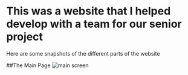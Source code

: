 # This was a website that I helped develop with a team for our senior project

Here are some snapshots of the different parts of the website

##The Main Page
![main screen](https://user-images.githubusercontent.com/10634885/44303059-0ab2a580-a2f4-11e8-8cc0-280f50a317c9.png)

